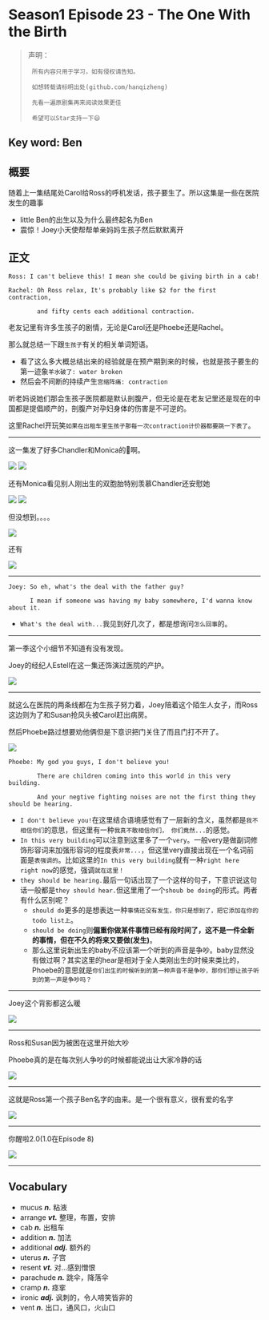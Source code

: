 # Season1 Episode 23 - The One With the Birth

> 声明：
>       
>      所有内容只用于学习，如有侵权请告知。
>
>      如想转载请标明出处(github.com/hanqizheng)
>      
>      先看一遍原剧集再来阅读效果更佳
> 
>      希望可以Star支持一下😄
>
> 

## Key word: Ben


## 概要

随着上一集结尾处Carol给Ross的呼机发话，孩子要生了。所以这集是一些在医院发生的趣事

- little Ben的出生以及为什么最终起名为Ben
- 震惊！Joey小天使帮帮单亲妈妈生孩子然后默默离开


## 正文

```
Ross: I can't believe this! I mean she could be giving birth in a cab!

Rachel: Oh Ross relax, It's probably like $2 for the first contraction,

        and fifty cents each additional contraction.
```

老友记里有许多生孩子的剧情，无论是Carol还是Phoebe还是Rachel。

那么就总结一下跟`生孩子`有关的相关单词短语。

- 看了这么多大概总结出来的经验就是在预产期到来的时候，也就是孩子要生的第一迹象`羊水破了: water broken`
- 然后会不间断的持续产生`宫缩阵痛: contraction`

听老妈说她们那会生孩子医院都是默认剖腹产，但无论是在老友记里还是现在的中国都是提倡顺产的，剖腹产对孕妇身体的伤害是不可逆的。


这里Rachel开玩笑`如果在出租车里生孩子那每一次contraction计价器都要跳一下表了`。

---

这一集发了好多Chandler和Monica的🍬啊。

![](.//assets/friends/season1/episode23/59.39.jpg)
![](.//assets/friends/season1/episode23/59.33.jpg)


还有Monica看见别人刚出生的双胞胎特别羡慕Chandler还安慰她

![](.//assets/friends/season1/episode23/41.21.jpg)
![](.//assets/friends/season1/episode23/44.50.jpg)

但没想到。。。。


![](.//assets/friends/season1/episode23/47.58.jpg)


还有

![](.//assets/friends/season1/episode23/12.47.jpg)

---

```
Joey: So eh, what's the deal with the father guy?

      I mean if someone was having my baby somewhere, I'd wanna know about it.
```

- `What's the deal with...`我见到好几次了，都是想询问`怎么回事`的。
  
---

第一季这个小细节不知道有没有发现。

Joey的经纪人Estell在这一集还饰演过医院的产护。

![](.//assets/friends/season1/episode23/48.36.jpg)

---

就这么在医院的两条线都在为生孩子努力着，Joey陪着这个陌生人女子，而Ross这边则为了和Susan抢风头被Carol赶出病房。

然后Phoebe路过想要劝他俩但是下意识把门关住了而且门打不开了。

![](.//assets/friends/season1/episode23/10.21.jpg)

```
Phoebe: My god you guys, I don't believe you!

        There are children coming into this world in this very building.

        And your negtive fighting noises are not the first thing they should be hearing.
```

- `I don't believe you!`在这里结合语境感觉有了一层新的含义，虽然都是`我不相信你们`的意思，但这里有一种`我真不敢相信你们， 你们竟然...`的感觉。
- `In this very building`可以注意到这里多了一个`very`。一般very是做副词修饰形容词来加强形容词的程度表`非常...`，但这里very直接出现在一个名词前面是`表强调的`。比如这里的`In this very building`就有一种`right here right now`的感觉，强调`就在这里！`
- `they should be hearing.`最后一句话出现了一个这样的句子，下意识说这句话一般都是`they should hear.`但这里用了一个`shoub be doing`的形式。两者有什么区别呢？
  - `should do`更多的是想表达一种`事情还没有发生，你只是想到了，把它添加在你的todo list上`。
  - `should be doing`则**偏重你做某件事情已经有段时间了，这不是一件全新的事情，但在不久的将来又要做(发生)**。
  - 那么这里说新出生的baby不应该第一个听到的声音是争吵。baby显然没有做过啊？其实这里的hear是相对于全人类刚出生的时候来类比的，Phoebe的意思就是`你们出生的时候听到的第一种声音不是争吵，那你们想让孩子听到的第一声是争吵吗？`

---

Joey这个背影都这么暖

![](.//assets/friends/season1/episode23/15.08.jpg)

---

Ross和Susan因为被困在这里开始大吵

Phoebe真的是在每次别人争吵的时候都能说出让大家冷静的话

![](.//assets/friends/season1/episode23/29.34.jpg)

---

这就是Ross第一个孩子Ben名字的由来。是一个很有意义，很有爱的名字

![](.//assets/friends/season1/episode23/42.55.jpg)

---

你醒啦2.0(1.0在Episode 8)

![](.//assets/friends/season1/episode23/50.23.jpg)

---


## Vocabulary

- mucus ***n.*** 粘液
- arrange ***vt.*** 整理，布置，安排
- cab ***n.*** 出租车
- addition ***n.*** 加法
- additional ***adj.*** 额外的
- uterus ***n.*** 子宫
- resent ***vt.*** 对...感到憎恨
- parachude ***n.*** 跳伞，降落伞
- cramp ***n.*** 痉挛
- ironic ***adj.*** 讽刺的，令人啼笑皆非的
- vent ***n.*** 出口，通风口，火山口
